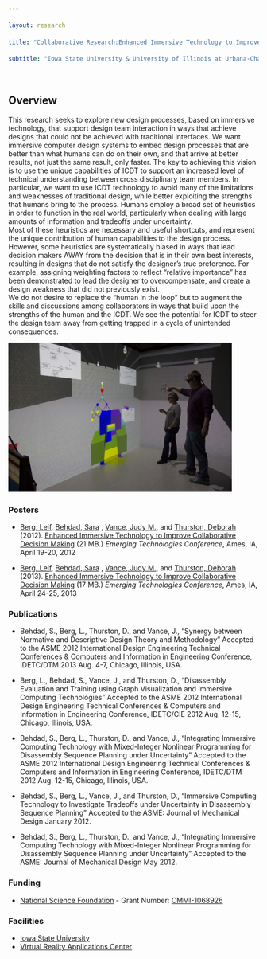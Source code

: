 ```yaml
---

layout: research

title: "Collaborative Research:Enhanced Immersive Technology to Improve Collaborative Decision Making"

subtitle: "Iowa State University & University of Illinois at Urbana-Champaign"

---
```




## Overview

This research seeks to explore new design processes, based on immersive technology, that support design team interaction 
in ways that achieve designs that could not be achieved with traditional interfaces. We want immersive computer design 
systems to embed design processes that are better than what humans can do on their own, and that arrive at better 
results, not just the same result, only faster. The key to achieving this vision is to use the unique capabilities 
of ICDT to support an increased level of technical understanding between cross disciplinary team members. In particular,
we want to use ICDT technology to avoid many of the limitations and weaknesses of traditional design, while better 
exploiting the strengths that humans bring to the process. Humans employ a broad set of heuristics in order to function 
in the real world, particularly when dealing with large amounts of information and tradeoffs under uncertainty.  
Most of these heuristics are necessary and useful shortcuts, and represent the unique contribution of human 
capabilities to the design process. However, some heuristics are systematically biased in ways that lead decision 
makers AWAY from the decision that is in their own best interests, resulting in designs that do not satisfy the 
designer’s true preference. For example, assigning weighting factors to reflect “relative importance” has been 
demonstrated to lead the designer to overcompensate, and create a design weakness that did not previously exist.  
We do not desire to replace the “human in the loop” but to augment the skills and discussions among collaborators 
in ways that build upon the strengths of the human and the ICDT. We see the potential for ICDT to steer the design 
team away from getting trapped in a cycle of unintended consequences. 

<img src="metal.jpg" width="450">

### Posters
- [Berg, Leif](http://lpberg.com), [Behdad, Sara](http://www.buffalo.edu/directory/find-people-detail-page.html?uid=sarabehd)
, [Vance, Judy M.](http://www.vrac.iastate.edu/~jmvance/), and [Thurston, Deborah](http://ise.illinois.edu/directory/faculty/thurston)
(2012).  [Enhanced Immersive Technology to Improve Collaborative Decision Making](Berg_NSF_Poster_2012.pdf) (21 MB.) _Emerging
Technologies Conference_, Ames, IA, April 19-20, 2012 

- [Berg, Leif](http://lpberg.com/), [Behdad, Sara](http://www.buffalo.edu/directory/find-people-detail-page.html?uid=sarabehd)
, [Vance, Judy M.](http://www.vrac.iastate.edu/~jmvance/), and [Thurston, Deborah](http://ise.illinois.edu/directory/faculty/thurston)
(2013).  [Enhanced Immersive Technology to Improve Collaborative Decision Making](Berg_NSF_Poster_2013.pdf) (17 MB.) _Emerging
Technologies Conference_, Ames, IA, April 24-25, 2013 


### Publications
- Behdad, S., Berg, L., Thurston, D., and Vance, J., “Synergy between Normative and Descriptive Design Theory and Methodology” 
Accepted to the ASME 2012 International Design Engineering Technical Conferences & Computers and Information in Engineering Conference, IDETC/DTM 2013
Aug. 4-7, Chicago, Illinois, USA.

- Berg, L., Behdad, S., Vance, J., and Thurston, D., “Disassembly Evaluation and Training using Graph Visualization and Immersive Computing Technologies” 
Accepted to the ASME 2012 International Design Engineering Technical Conferences & Computers and Information in Engineering Conference, IDETC/CIE 2012
Aug. 12-15, Chicago, Illinois, USA.

- Behdad, S., Berg, L., Thurston, D., and Vance, J., “Integrating Immersive Computing Technology with Mixed-Integer Nonlinear Programming for Disassembly Sequence Planning under Uncertainty” 
Accepted to the ASME 2012 International Design Engineering Technical Conferences & Computers and Information in Engineering Conference, IDETC/DTM 2012 
Aug. 12-15, Chicago, Illinois, USA.

- Behdad, S., Berg, L., Vance, J., and Thurston, D., “Immersive Computing Technology to Investigate Tradeoffs under Uncertainty in Disassembly Sequence Planning” 
Accepted to the ASME: Journal of Mechanical Design 
January 2012.

- Behdad, S., Berg, L., Thurston, D., and Vance, J., “Integrating Immersive Computing Technology with Mixed-Integer Nonlinear Programming for Disassembly Sequence Planning under Uncertainty”
Accepted to the ASME: Journal of Mechanical Design 
May 2012.

### Funding
- [National Science Foundation](http://www.nsf.gov) - Grant Number: [CMMI-1068926](http://nsf.gov/awardsearch/showAward.do?AwardNumber=1068926)

### Facilities
- [Iowa State University](http://www.iastate.edu)
- [Virtual Reality Applications Center](http://www.vrac.iastate.edu/)

